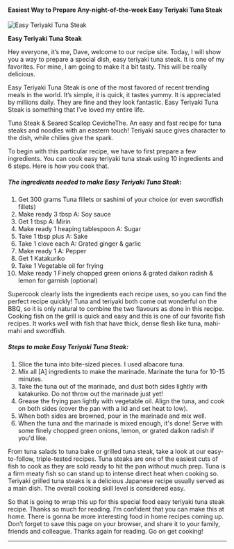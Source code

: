             

#### Easiest Way to Prepare Any-night-of-the-week Easy Teriyaki Tuna Steak

![Easy Teriyaki Tuna Steak](https://img-global.cpcdn.com/recipes/6742476950863872/751x532cq70/easy-teriyaki-tuna-steak-recipe-main-photo.jpg)

**Easy Teriyaki Tuna Steak**

Hey everyone, it’s me, Dave, welcome to our recipe site. Today, I will show you a way to prepare a special dish, easy teriyaki tuna steak. It is one of my favorites. For mine, I am going to make it a bit tasty. This will be really delicious.

Easy Teriyaki Tuna Steak is one of the most favored of recent trending meals in the world. It’s simple, it is quick, it tastes yummy. It is appreciated by millions daily. They are fine and they look fantastic. Easy Teriyaki Tuna Steak is something that I’ve loved my entire life.

Tuna Steak & Seared Scallop CevicheThe. An easy and fast recipe for tuna steaks and noodles with an eastern touch! Teriyaki sauce gives character to the dish, while chilies give the spark.

To begin with this particular recipe, we have to first prepare a few ingredients. You can cook easy teriyaki tuna steak using 10 ingredients and 6 steps. Here is how you cook that.

##### The ingredients needed to make Easy Teriyaki Tuna Steak:

1.  Get 300 grams Tuna fillets or sashimi of your choice (or even swordfish fillets)
2.  Make ready 3 tbsp A: Soy sauce
3.  Get 1 tbsp A: Mirin
4.  Make ready 1 heaping tablespoon A: Sugar
5.  Take 1 tbsp plus A: Sake
6.  Take 1 clove each A: Grated ginger & garlic
7.  Make ready 1 A: Pepper
8.  Get 1 Katakuriko
9.  Take 1 Vegetable oil for frying
10.  Make ready 1 Finely chopped green onions & grated daikon radish & lemon for garnish (optional)

Supercook clearly lists the ingredients each recipe uses, so you can find the perfect recipe quickly! Tuna and teriyaki both come out wonderful on the BBQ, so it is only natural to combine the two flavours as done in this recipe. Cooking fish on the grill is quick and easy and this is one of our favorite fish recipes. It works well with fish that have thick, dense flesh like tuna, mahi-mahi and swordfish.

##### Steps to make Easy Teriyaki Tuna Steak:

1.  Slice the tuna into bite-sized pieces. I used albacore tuna.
2.  Mix all \[A\] ingredients to make the marinade. Marinate the tuna for 10-15 minutes.
3.  Take the tuna out of the marinade, and dust both sides lightly with katakuriko. Do not throw out the marinade just yet!
4.  Grease the frying pan lightly with vegetable oil. Align the tuna, and cook on both sides (cover the pan with a lid and set heat to low).
5.  When both sides are browned, pour in the marinade and mix well.
6.  When the tuna and the marinade is mixed enough, it's done! Serve with some finely chopped green onions, lemon, or grated daikon radish if you'd like.

From tuna salads to tuna bake or grilled tuna steak, take a look at our easy-to-follow, triple-tested recipes. Tuna steaks are one of the easiest cuts of fish to cook as they are sold ready to hit the pan without much prep. Tuna is a firm meaty fish so can stand up to intense direct heat when cooking so. Teriyaki grilled tuna steaks is a delicious Japanese recipe usually served as a main dish. The overall cooking skill level is considered easy.

So that is going to wrap this up for this special food easy teriyaki tuna steak recipe. Thanks so much for reading. I’m confident that you can make this at home. There is gonna be more interesting food in home recipes coming up. Don’t forget to save this page on your browser, and share it to your family, friends and colleague. Thanks again for reading. Go on get cooking!

* * *